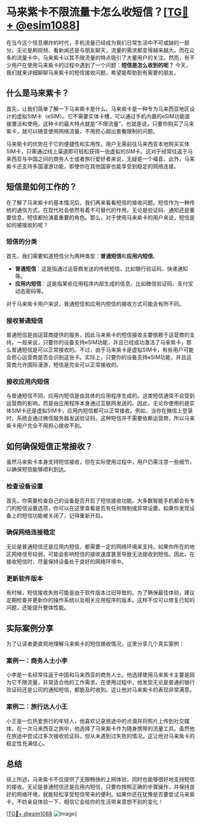 # 马来紫卡不限流量卡怎么收短信？[[TG💪+ @esim1088](https://t.me/s/esim1088)]

在当今这个信息爆炸的时代，手机流量已经成为我们日常生活中不可或缺的一部分。无论是刷视频、看新闻还是与朋友聊天，流量的需求都变得越来越大。而在众多的流量卡中，马来紫卡以其不限流量的特点吸引了大量用户的关注。然而，有不少用户在使用马来紫卡的过程中遇到了一个问题：**短信是怎么收到的呢？** 今天，我们就来详细聊聊马来紫卡的短信接收问题，希望能帮助到有需要的朋友。

## 什么是马来紫卡？

首先，让我们简单了解一下马来紫卡是什么。马来紫卡是一种专为马来西亚地区设计的虚拟SIM卡（eSIM）。它不需要实体卡槽，可以通过手机内置的eSIM功能直接激活和使用。这种卡的最大特点就是“不限流量”，也就是说，只要你购买了马来紫卡，就可以随意使用网络流量，不用担心超出套餐限制的问题。

马来紫卡的优势在于它的便捷性和实用性。用户无需前往马来西亚本地购买实体SIM卡，只需通过线上渠道即可轻松获得一张虚拟的SIM卡。这对于经常往返于马来西亚与中国之间的商务人士或者旅行爱好者来说，无疑是一个福音。此外，马来紫卡还支持多国漫游功能，即使你在其他国家也能享受到稳定的网络连接。

## 短信是如何工作的？

在了解了马来紫卡的基本情况后，我们再来看看短信的接收问题。短信作为一种传统的通信方式，在现代社会依然有着不可替代的作用。无论是验证码、通知还是重要信息，短信都扮演着重要的角色。那么，对于使用马来紫卡的用户来说，短信是如何被接收的呢？

### 短信的分类

首先，我们需要知道短信分为两种类型：**普通短信**和**应用内短信**。

- **普通短信**：这是指通过运营商发送的传统短信，比如银行验证码、快递通知等。
- **应用内短信**：这是指某些应用程序内部生成的信息，比如微信验证码、支付宝动态密码等。

对于马来紫卡用户来说，普通短信和应用内短信的接收方式可能会有所不同。

### 接收普通短信

普通短信是由运营商提供的服务，因此马来紫卡的短信接收主要依赖于运营商的支持。一般来说，只要你的设备支持eSIM功能，并且已经成功激活了马来紫卡，那么普通短信是可以正常接收的。不过，由于马来紫卡是虚拟SIM卡，有些用户可能会担心运营商是否会识别这张卡。实际上，只要你的设备支持eSIM功能，并且运营商允许国际漫游，短信是完全可以正常接收的。

### 接收应用内短信

与普通短信不同，应用内短信是由具体的应用程序生成的。这类短信通常不会受到运营商的影响，而是由应用程序本身通过互联网发送的。因此，无论你使用的是实体SIM卡还是虚拟SIM卡，应用内短信都可以正常接收。例如，当你在微信上登录时，系统会通过微信服务器发送验证码，这种短信并不需要依赖运营商，所以马来紫卡用户完全不用担心接收不到。

## 如何确保短信正常接收？

虽然马来紫卡本身支持短信接收，但在实际使用过程中，用户仍需注意一些细节，以确保短信能够顺利到达。

### 检查设备设置

首先，你需要检查自己的设备是否开启了短信接收功能。大多数智能手机都会有专门的短信设置选项，你可以在这里查看是否有任何限制或异常设置。如果你发现设备上的短信功能被关闭了，记得重新开启。

### 确保网络连接稳定

无论是普通短信还是应用内短信，都需要一定的网络环境来支持。如果你所在的地区网络信号较弱，可能会影响短信的接收速度甚至导致无法接收到短信。因此，在接收短信时，尽量保持设备处于良好的网络环境中。

### 更新软件版本

有时候，短信接收失败可能是由于软件版本过旧导致的。为了确保最佳体验，建议定期检查并更新你的操作系统以及相关应用程序的版本。这样不仅可以修复已知的问题，还能提升整体性能。

## 实际案例分享

为了让读者更直观地理解马来紫卡的短信接收情况，这里分享几个真实案例：

### 案例一：商务人士小李

小李是一名经常往返于中国和马来西亚的商务人士。他选择使用马来紫卡主要是因为它不限流量，非常适合他的工作需求。在使用过程中，他发现无论是普通的银行验证码还是公司的通知短信，都能及时收到。这让他对马来紫卡的表现非常满意。

### 案例二：旅行达人小王

小王是一位热爱旅行的年轻人，他喜欢记录旅途中的点滴并将照片上传到社交媒体。在一次马来西亚之旅中，他选择了马来紫卡作为随身携带的流量工具。虽然他在旅途中尝试过多次接收验证码，但从未遇到过失败的情况。这让他对马来紫卡的稳定性充满信心。

## 总结

综上所述，马来紫卡不仅提供了无限畅快的上网体验，同时也能够很好地支持短信的接收。无论是普通短信还是应用内短信，只要你按照正确的步骤操作，并保持良好的网络环境，就能轻松享受短信带来的便利。如果你还在犹豫是否要尝试马来紫卡，不妨亲自体验一下，相信它会给你的生活带来意想不到的变化！

[[TG💪+ @esim1088](https://t.me/s/esim1088) ![Image](https://i.postimg.cc/4NQfJmqS/Snipaste-2025-05-13-00-14-12.png)]